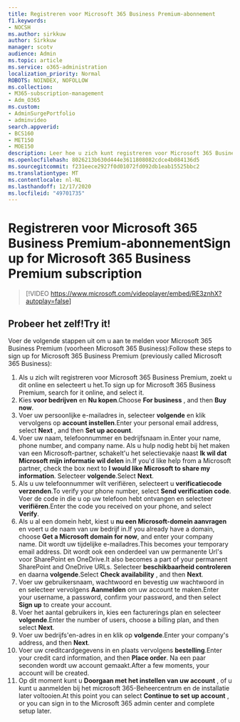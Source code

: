 ```yaml
---
title: Registreren voor Microsoft 365 Business Premium-abonnement
f1.keywords:
- NOCSH
ms.author: sirkkuw
author: Sirkkuw
manager: scotv
audience: Admin
ms.topic: article
ms.service: o365-administration
localization_priority: Normal
ROBOTS: NOINDEX, NOFOLLOW
ms.collection:
- M365-subscription-management
- Adm_O365
ms.custom:
- AdminSurgePortfolio
- adminvideo
search.appverid:
- BCS160
- MET150
- MOE150
description: Leer hoe u zich kunt registreren voor Microsoft 365 Business Premium.
ms.openlocfilehash: 8026213b630d444e3611808082cdce4b084136d5
ms.sourcegitcommit: f231eece2927f0d01072fd092db1eab15525bbc2
ms.translationtype: MT
ms.contentlocale: nl-NL
ms.lasthandoff: 12/17/2020
ms.locfileid: "49701735"
---
```

# <a name="sign-up-for-microsoft-365-business-premium-subscription"></a><span data-ttu-id="05ea8-103">Registreren voor Microsoft 365 Business Premium-abonnement</span><span class="sxs-lookup"><span data-stu-id="05ea8-103">Sign up for Microsoft 365 Business Premium subscription</span></span>

> [!VIDEO https://www.microsoft.com/videoplayer/embed/RE3znhX?autoplay=false]

## <a name="try-it"></a><span data-ttu-id="05ea8-104">Probeer het zelf!</span><span class="sxs-lookup"><span data-stu-id="05ea8-104">Try it!</span></span>

<span data-ttu-id="05ea8-105">Voer de volgende stappen uit om u aan te melden voor Microsoft 365 Business Premium (voorheen Microsoft 365 Business):</span><span class="sxs-lookup"><span data-stu-id="05ea8-105">Follow these steps to sign up for Microsoft 365 Business Premium (previously called Microsoft 365 Business):</span></span>

1. <span data-ttu-id="05ea8-106">Als u zich wilt registreren voor Microsoft 365 Business Premium, zoekt u dit online en selecteert u het.</span><span class="sxs-lookup"><span data-stu-id="05ea8-106">To sign up for Microsoft 365 Business Premium, search for it online, and select it.</span></span>
2. <span data-ttu-id="05ea8-107">Kies  **voor bedrijven** en  **Nu kopen**.</span><span class="sxs-lookup"><span data-stu-id="05ea8-107">Choose  **For business** , and then  **Buy now**.</span></span>
3. <span data-ttu-id="05ea8-108">Voer uw persoonlijke e-mailadres in, selecteer  **volgende** en klik vervolgens op  **account instellen**.</span><span class="sxs-lookup"><span data-stu-id="05ea8-108">Enter your personal email address, select  **Next** , and then  **Set up account**.</span></span>
4. <span data-ttu-id="05ea8-109">Voer uw naam, telefoonnummer en bedrijfsnaam in.</span><span class="sxs-lookup"><span data-stu-id="05ea8-109">Enter your name, phone number, and company name.</span></span> <span data-ttu-id="05ea8-110">Als u hulp nodig hebt bij het maken van een Microsoft-partner, schakelt&#39;u het selectievakje naast  **Ik wil dat Microsoft mijn informatie wil delen** in.</span><span class="sxs-lookup"><span data-stu-id="05ea8-110">If you&#39;d like help from a Microsoft partner, check the box next to  **I would like Microsoft to share my information**.</span></span> <span data-ttu-id="05ea8-111">Selecteer  **volgende**.</span><span class="sxs-lookup"><span data-stu-id="05ea8-111">Select  **Next**.</span></span>
5. <span data-ttu-id="05ea8-112">Als u uw telefoonnummer wilt verifiëren, selecteert u  **verificatiecode verzenden**.</span><span class="sxs-lookup"><span data-stu-id="05ea8-112">To verify your phone number, select  **Send verification code**.</span></span> <span data-ttu-id="05ea8-113">Voer de code in die u op uw telefoon hebt ontvangen en selecteer  **verifiëren**.</span><span class="sxs-lookup"><span data-stu-id="05ea8-113">Enter the code you received on your phone, and select  **Verify**.</span></span>
6. <span data-ttu-id="05ea8-114">Als u al een domein hebt, kiest u  **nu een Microsoft-domein aanvragen** en voert u de naam van uw bedrijf in.</span><span class="sxs-lookup"><span data-stu-id="05ea8-114">If you already have a domain, choose  **Get a Microsoft domain for now**, and enter your company name.</span></span> <span data-ttu-id="05ea8-115">Dit wordt uw tijdelijke e-mailadres.</span><span class="sxs-lookup"><span data-stu-id="05ea8-115">This becomes your temporary email address.</span></span> <span data-ttu-id="05ea8-116">Dit wordt ook een onderdeel van uw permanente Url's voor SharePoint en OneDrive.</span><span class="sxs-lookup"><span data-stu-id="05ea8-116">It also becomes a part of your permanent SharePoint and OneDrive URLs.</span></span> <span data-ttu-id="05ea8-117">Selecteer  **beschikbaarheid controleren** en daarna  **volgende**.</span><span class="sxs-lookup"><span data-stu-id="05ea8-117">Select  **Check availability** , and then  **Next**.</span></span>
7. <span data-ttu-id="05ea8-118">Voer uw gebruikersnaam, wachtwoord en bevestig uw wachtwoord in en selecteer vervolgens  **Aanmelden**  om uw account te maken.</span><span class="sxs-lookup"><span data-stu-id="05ea8-118">Enter your username, a password, confirm your password, and then select  **Sign up**  to create your account.</span></span>
8. <span data-ttu-id="05ea8-119">Voer het aantal gebruikers in, kies een facturerings plan en selecteer  **volgende**.</span><span class="sxs-lookup"><span data-stu-id="05ea8-119">Enter the number of users, choose a billing plan, and then select  **Next**.</span></span>
9.  <span data-ttu-id="05ea8-120">Voer uw bedrijfs&#39;en-adres in en klik op  **volgende**.</span><span class="sxs-lookup"><span data-stu-id="05ea8-120">Enter your company&#39;s address, and then  **Next**.</span></span>
10. <span data-ttu-id="05ea8-121">Voer uw creditcardgegevens in en plaats vervolgens  **bestelling**.</span><span class="sxs-lookup"><span data-stu-id="05ea8-121">Enter your credit card information, and then  **Place order**.</span></span> <span data-ttu-id="05ea8-122">Na een paar seconden wordt uw account gemaakt.</span><span class="sxs-lookup"><span data-stu-id="05ea8-122">After a few moments, your account will be created.</span></span>
11. <span data-ttu-id="05ea8-123">Op dit moment kunt u  **Doorgaan met het instellen van uw account** , of u kunt u aanmelden bij het microsoft 365-Beheercentrum en de installatie later voltooien.</span><span class="sxs-lookup"><span data-stu-id="05ea8-123">At this point you can select  **Continue to set up account** , or you can sign in to the Microsoft 365 admin center and complete setup later.</span></span>